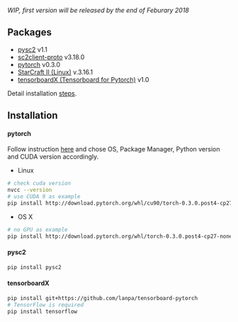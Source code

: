 *WIP, first version will be released by the end of Feburary 2018*

## Packages
* [pysc2](https://github.com/deepmind/pysc2) v1.1
* [sc2client-proto](https://github.com/Blizzard/s2client-proto) v3.18.0
* [pytorch](https://github.com/pytorch/pytorch) v0.3.0
* [StarCraft II (Linux)](https://github.com/Blizzard/s2client-proto#downloads) v.3.16.1
* [tensorboardX (Tensorboard for Pytorch)](https://github.com/lanpa/tensorboard-pytorch) v1.0

Detail installation [steps](#installation).

## <a id='installation'></a> Installation
#### pytorch
Follow instruction [here](http://pytorch.org) and chose OS, Package Manager, Python version and CUDA version accordingly.
- Linux
```bash
# check cuda version
nvcc --version
# use CUDA 9 as example
pip install http://download.pytorch.org/whl/cu90/torch-0.3.0.post4-cp27-cp27mu-linux_x86_64.whl
```
- OS X
```bash
# no GPU as example
pip install http://download.pytorch.org/whl/torch-0.3.0.post4-cp27-none-macosx_10_6_x86_64.whl 
```
#### pysc2
```bash
pip install pysc2
```
#### tensorboardX
```bash
pip install git+https://github.com/lanpa/tensorboard-pytorch
# TensorFlow is required
pip install tensorflow
```
